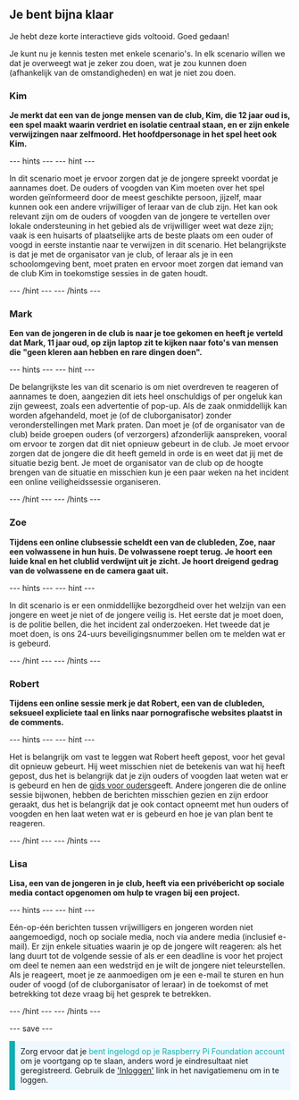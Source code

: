 ## Je bent bijna klaar

Je hebt deze korte interactieve gids voltooid. Goed gedaan!

Je kunt nu je kennis testen met enkele scenario's. In elk scenario willen we dat je overweegt wat je zeker zou doen, wat je zou kunnen doen (afhankelijk van de omstandigheden) en wat je niet zou doen.

### Kim

**Je merkt dat een van de jonge mensen van de club, Kim, die 12 jaar oud is, een spel maakt waarin verdriet en isolatie centraal staan, en er zijn enkele verwijzingen naar zelfmoord. Het hoofdpersonage in het spel heet ook Kim.**

--- hints --- --- hint ---

In dit scenario moet je ervoor zorgen dat je de jongere spreekt voordat je aannames doet. De ouders of voogden van Kim moeten over het spel worden geïnformeerd door de meest geschikte persoon, jijzelf, maar kunnen ook een andere vrijwilliger of leraar van de club zijn. Het kan ook relevant zijn om de ouders of voogden van de jongere te vertellen over lokale ondersteuning in het gebied als de vrijwilliger weet wat deze zijn; vaak is een huisarts of plaatselijke arts de beste plaats om een ouder of voogd in eerste instantie naar te verwijzen in dit scenario. Het belangrijkste is dat je met de organisator van je club, of leraar als je in een schoolomgeving bent, moet praten en ervoor moet zorgen dat iemand van de club Kim in toekomstige sessies in de gaten houdt.

--- /hint --- --- /hints ---

### Mark

**Een van de jongeren in de club is naar je toe gekomen en heeft je verteld dat Mark, 11 jaar oud, op zijn laptop zit te kijken naar foto's van mensen die "geen kleren aan hebben en rare dingen doen".**

--- hints --- --- hint ---

De belangrijkste les van dit scenario is om niet overdreven te reageren of aannames te doen, aangezien dit iets heel onschuldigs of per ongeluk kan zijn geweest, zoals een advertentie of pop-up. Als de zaak onmiddellijk kan worden afgehandeld, moet je (of de cluborganisator) zonder veronderstellingen met Mark praten. Dan moet je (of de organisator van de club) beide groepen ouders (of verzorgers) afzonderlijk aanspreken, vooral om ervoor te zorgen dat dit niet opnieuw gebeurt in de club. Je moet ervoor zorgen dat de jongere die dit heeft gemeld in orde is en weet dat jij met de situatie bezig bent. Je moet de organisator van de club op de hoogte brengen van de situatie en misschien kun je een paar weken na het incident een online veiligheidssessie organiseren.

--- /hint --- --- /hints ---

### Zoe

**Tijdens een online clubsessie scheldt een van de clubleden, Zoe, naar een volwassene in hun huis. De volwassene roept terug. Je hoort een luide knal en het clublid verdwijnt uit je zicht. Je hoort dreigend gedrag van de volwassene en de camera gaat uit.**

--- hints --- --- hint ---

In dit scenario is er een onmiddellijke bezorgdheid over het welzijn van een jongere en weet je niet of de jongere veilig is. Het eerste dat je moet doen, is de politie bellen, die het incident zal onderzoeken. Het tweede dat je moet doen, is ons 24-uurs beveiligingsnummer bellen om te melden wat er is gebeurd.

--- /hint --- --- /hints ---

### Robert

**Tijdens een online sessie merk je dat Robert, een van de clubleden, seksueel expliciete taal en links naar pornografische websites plaatst in de comments.**

--- hints --- --- hint ---

Het is belangrijk om vast te leggen wat Robert heeft gepost, voor het geval dit opnieuw gebeurt. Hij weet misschien niet de betekenis van wat hij heeft gepost, dus het is belangrijk dat je zijn ouders of voogden laat weten wat er is gebeurd en hen de [gids voor ouders](https://help.coderdojo.com/cdkb/s/article/Parents-guide-to-CoderDojo)geeft. Andere jongeren die de online sessie bijwonen, hebben de berichten misschien gezien en zijn erdoor geraakt, dus het is belangrijk dat je ook contact opneemt met hun ouders of voogden en hen laat weten wat er is gebeurd en hoe je van plan bent te reageren.

--- /hint --- --- /hints ---
### Lisa

**Lisa, een van de jongeren in je club, heeft via een privébericht op sociale media contact opgenomen om hulp te vragen bij een project.**

--- hints --- --- hint ---

Eén-op-één berichten tussen vrijwilligers en jongeren worden niet aangemoedigd, noch op sociale media, noch via andere media (inclusief e-mail). Er zijn enkele situaties waarin je op de jongere wilt reageren: als het lang duurt tot de volgende sessie of als er een deadline is voor het project om deel te nemen aan een wedstrijd en je wilt de jongere niet teleurstellen. Als je reageert, moet je ze aanmoedigen om je een e-mail te sturen en hun ouder of voogd (of de cluborganisator of leraar) in de toekomst of met betrekking tot deze vraag bij het gesprek te betrekken.

--- /hint --- --- /hints ---

--- save ---

<p style="border-left: solid; border-width:10px; border-color: #0faeb0; background-color: aliceblue; padding: 10px;">
Zorg ervoor dat je <span style="color: #0faeb0">bent ingelogd op je Raspberry Pi Foundation account</span> om je voortgang op te slaan, anders word je eindresultaat niet geregistreerd. Gebruik de <a href="https://my.raspberrypi.org/login">'Inloggen'</a> link in het navigatiemenu om in te loggen.
</p>
